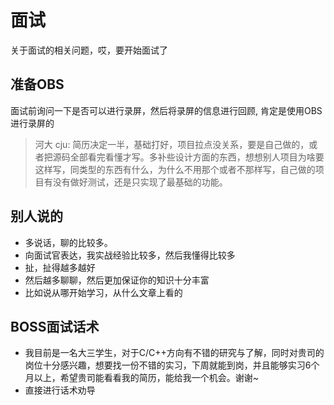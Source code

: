 # 面试

关于面试的相关问题，哎，要开始面试了

## 准备OBS

面试前询问一下是否可以进行录屏，然后将录屏的信息进行回顾, 肯定是使用OBS进行录屏的

>河大 cju: 简历决定一半，基础打好，项目拉点没关系，要是自己做的，或者把源码全部看完看懂才写。多补些设计方面的东西，想想别人项目为啥要这样写，同类型的东西有什么，为什么不用那个或者不那样写，自己做的项目有没有做好测试，还是只实现了最基础的功能。

## 别人说的

- 多说话，聊的比较多。
- 向面试官表达，我实战经验比较多，然后我懂得比较多
- 扯，扯得越多越好
- 然后越多聊聊，然后更加保证你的知识十分丰富
- 比如说从哪开始学习，从什么文章上看的

## BOSS面试话术

- 我目前是一名大三学生，对于C/C++方向有不错的研究与了解，同时对贵司的岗位十分感兴趣，想要找一份不错的实习，下周就能到岗，并且能够实习6个月以上，希望贵司能看看我的简历，能给我一个机会。谢谢~
- 直接进行话术劝导
